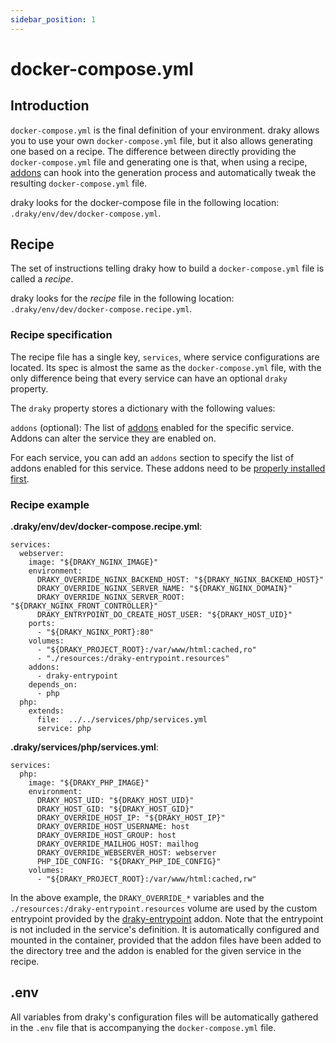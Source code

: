 ```yaml
---
sidebar_position: 1
---
```


# docker-compose.yml

## Introduction
`docker-compose.yml` is the final definition of your environment. draky allows you to use your own
`docker-compose.yml` file, but it also allows generating one based on a recipe. The
difference between directly providing the `docker-compose.yml` file and generating one is that, when using a recipe,
[addons](/docs/reference/addons/about) can hook into the generation process and automatically
tweak the resulting `docker-compose.yml` file.

draky looks for the docker-compose file in the following location: `.draky/env/dev/docker-compose.yml`.

## Recipe

The set of instructions telling draky how to build a `docker-compose.yml` file is called a *recipe*.

draky looks for the *recipe* file in the following location: `.draky/env/dev/docker-compose.recipe.yml`.

### Recipe specification
The recipe file has a single key, `services`, where service configurations are located. Its spec is almost
the same as the `docker-compose.yml` file, with the only difference being that every service can
have an optional `draky` property.

The `draky` property stores a dictionary with the following values:

`addons` (optional): The list of [addons](/docs/reference/addons/about) enabled for the specific service. Addons
can alter the service they are enabled on.

For each service, you can add an `addons` section to specify the list of addons enabled for this service. These addons need
to be [properly installed first](/docs/reference/addons/about#installation).

### Recipe example

**.draky/env/dev/docker-compose.recipe.yml**:

```
services:
  webserver:
    image: "${DRAKY_NGINX_IMAGE}"
    environment:
      DRAKY_OVERRIDE_NGINX_BACKEND_HOST: "${DRAKY_NGINX_BACKEND_HOST}"
      DRAKY_OVERRIDE_NGINX_SERVER_NAME: "${DRAKY_NGINX_DOMAIN}"
      DRAKY_OVERRIDE_NGINX_SERVER_ROOT: "${DRAKY_NGINX_FRONT_CONTROLLER}"
      DRAKY_ENTRYPOINT_DO_CREATE_HOST_USER: "${DRAKY_HOST_UID}"
    ports:
      - "${DRAKY_NGINX_PORT}:80"
    volumes:
      - "${DRAKY_PROJECT_ROOT}:/var/www/html:cached,ro"
      - "./resources:/draky-entrypoint.resources"
    addons:
      - draky-entrypoint
    depends_on:
      - php
  php:
    extends:
      file:  ../../services/php/services.yml
      service: php
```

**.draky/services/php/services.yml**:

```
services:
  php:
    image: "${DRAKY_PHP_IMAGE}"
    environment:
      DRAKY_HOST_UID: "${DRAKY_HOST_UID}"
      DRAKY_HOST_GID: "${DRAKY_HOST_GID}"
      DRAKY_OVERRIDE_HOST_IP: "${DRAKY_HOST_IP}"
      DRAKY_OVERRIDE_HOST_USERNAME: host
      DRAKY_OVERRIDE_HOST_GROUP: host
      DRAKY_OVERRIDE_MAILHOG_HOST: mailhog
      DRAKY_OVERRIDE_WEBSERVER_HOST: webserver
      PHP_IDE_CONFIG: "${DRAKY_PHP_IDE_CONFIG}"
    volumes:
      - "${DRAKY_PROJECT_ROOT}:/var/www/html:cached,rw"
```

In the above example, the `DRAKY_OVERRIDE_*` variables and the `./resources:/draky-entrypoint.resources` volume are used by
the custom entrypoint provided by the [draky-entrypoint](/docs/reference/addons/draky-entrypoint-addon) addon. Note
that the entrypoint is not included in the service's definition. It is automatically configured and
mounted in the container, provided that the addon files have been added to the directory tree and the addon is
enabled for the given service in the recipe.

## .env

All variables from draky's configuration files will be automatically gathered in the `.env` file that is accompanying the
`docker-compose.yml` file.